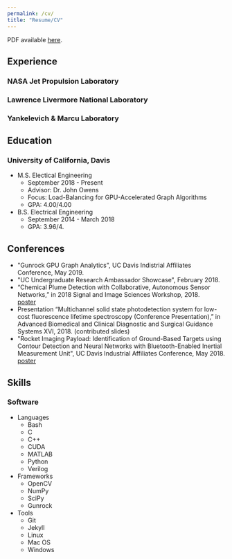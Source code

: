 ```yaml
---
permalink: /cv/
title: "Resume/CV"
---
```


PDF available [here](http://jdwapman.github.io/jdwapman/assets/resume.pdf).

## Experience
### NASA Jet Propulsion Laboratory
### Lawrence Livermore National Laboratory
### Yankelevich & Marcu Laboratory

## Education
### University of California, Davis
* M.S. Electical Engineering
  * September 2018 - Present
  * Advisor: Dr. John Owens
  * Focus: Load-Balancing for GPU-Accelerated Graph Algorithms
  * GPA: 4.00/4.00
* B.S. Electrical Engineering
  * September 2014 - March 2018
  * GPA: 3.96/4.

## Conferences
* "Gunrock GPU Graph Analytics", UC Davis Indistrial Affiliates Conference, May 2019.
* "UC Undergraduate Research Ambassador Showcase", February 2018.
* “Chemical Plume Detection with Collaborative, Autonomous Sensor Networks,” in 2018 Signal and Image Sciences Workshop, 2018.  
[poster](http://jdwapman.github.io/jdwapman/assets/posters/casis2018.pdf)
* Presentation “Multichannel solid state photodetection system for low-cost fluorescence lifetime spectroscopy (Conference Presentation),” in Advanced Biomedical and Clinical Diagnostic and Surgical Guidance Systems XVI, 2018. (contributed slides)
* "Rocket Imaging Payload: Identification of Ground-Based Targets using Contour Detection and Neural Networks with Bluetooth-Enabled Inertial Measurement Unit", UC Davis Industrial Affiliates Conference, May 2018.  
[poster](http://jdwapman.github.io/jdwapman/assets/posters/ia2018.pdf)


## Skills
### Software
* Languages
  * Bash
  * C
  * C++
  * CUDA
  * MATLAB
  * Python
  * Verilog
* Frameworks
  * OpenCV
  * NumPy
  * SciPy
  * Gunrock
* Tools
  * Git
  * Jekyll
  * Linux
  * Mac OS
  * Windows


